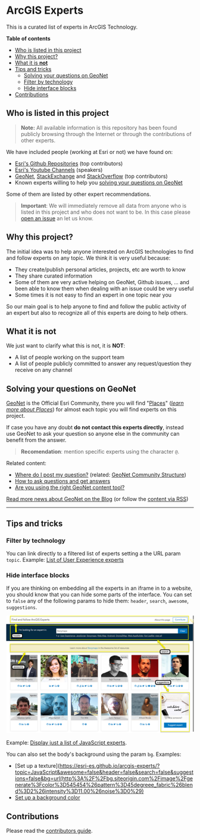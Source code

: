 # ArcGIS Experts
This is a curated list of experts in ArcGIS Technology.

<!-- START doctoc generated TOC please keep comment here to allow auto update -->
<!-- DON'T EDIT THIS SECTION, INSTEAD RE-RUN doctoc TO UPDATE -->
**Table of contents**

- [Who is listed in this project](#who-is-listed-in-this-project)
- [Why this project?](#why-this-project)
- [What it is **not**](#what-is-it-not)
- [Tips and tricks](#tips-and-tricks)
  - [Solving your questions on GeoNet](#solving-your-questions-on-geoNet)
  - [Filter by technology](#filter-by-technology)
  - [Hide interface blocks](#hide-interface-blocks)
- [Contributions](#contributions)

<!-- END doctoc generated TOC please keep comment here to allow auto update -->

## Who is listed in this project

> **Note:** All available information is this repository has been found publicly browsing through the Internet or through the contributions of other experts.

We have included people (working at Esri or not) we have found on:

* [Esri's Github Repositories](https://github.com/orgs/Esri/people?utf8=%E2%9C%93&query=Nelson) (top contributors)
* [Esri's Youtube Channels](https://esri-es.github.io/awesome-arcgis/esri/#youtube-channels) (speakers)
* [GeoNet](http://community.esri.com/), [StackExchange](https://gis.stackexchange.com/) and [StackOverflow](https://stackoverflow.com/search?q=arcgis+esri) (top contributors)
* Known experts willing to help you [solving your questions on GeoNet](#solving-your-questions-on-geoNet)

Some of them are listed by other expert recommendations.

> **Important**: We will immediately remove all data from anyone who is listed in this project and who does not want to be. In this case please [open an issue](https://github.com/esri-es/arcgis-experts/issues/new) an let us know.

## Why this project?

The initial idea was to help anyone interested on ArcGIS technologies to find and follow experts on any topic. We think it is very useful because:

* They create/publish personal articles, projects, etc are worth to know
* They share curated information
* Some of them are very active helping on GeoNet, Github issues, ... and been able to know them when dealing with an issue could be very useful
* Some times it is not easy to find an expert in one topic near you

So our main goal is to help anyone to find and follow the public activity of an expert but also to recognize all of this experts are doing to help others.

## What it is **not**

We just want to clarify what this is not, it is **NOT**:

* A list of people working on the support team
* A list of people publicly committed to answer any request/question they receive on any channel

## Solving your questions on GeoNet

[GeoNet](https://community.esri.com/) is the Official Esri Community, there you will find "[Places](https://community.esri.com/places)" (*[learn more about Places](https://community.esri.com/docs/DOC-1081)*) for almost each topic you will find experts on this project.

If case you have any doubt **do not contact this experts directly**, instead use GeoNet to ask your question so anyone else in the community can benefit from the answer.

> **Recomendation**: mention specific experts using the character `@`.

Related content:

* [Where do I post my question?](https://community.esri.com/docs/DOC-1081) (related: [GeoNet Community Structure](https://community.esri.com/docs/DOC-1544-geonet-community-structure))
* [How to ask questions and get answers](https://community.esri.com/community/help-and-feedback/blog/2016/08/15/community-news-and-tips-how-to-ask-questions-and-get-answers)
* [Are you using the right GeoNet content tool?](https://community.esri.com/community/help-and-feedback/blog/2016/08/31/how-to-pick-the-right-content-tool-understanding-geonet-content-types)

[Read more news about GeoNet on the Blog](https://community.esri.com/community/help-and-feedback/blog) (or follow the [content via RSS](https://community.esri.com/view-browse-feed.jspa?browseSite=content&browseViewID=placeContent&userID=-1&containerType=14&containerID=2004&filterID=contentstatus%5Bpublished%5D~objecttype~objecttype%5Bblogpost%5D))

---

## Tips and tricks

### Filter by technology

You can link directly to a filtered list of experts setting a the URL param `topic`. Example: [List of User Experience experts](https://esri-es.github.io/arcgis-experts/?topic=User%20Experience)

### Hide interface blocks

If you are thinking on embedding all the experts in an iframe in to a website, you should know that you can hide some parts of the interface. You can set to `false` any of the following params to hide them: `header`, `search`, `awesome`, `suggestions`.

[![Screenshot](./assets/imgs/query-params.png)](./assets/imgs/query-params.png)

Example: [Display just a list of JavaScript experts](https://esri-es.github.io/arcgis-experts/?topic=JavaScript&awesome=false&header=false&search=false&suggestions=false).

You can also set the body's background using the param `bg`. Examples:
* [Set up a texture](https://esri-es.github.io/arcgis-experts/?topic=JavaScript&awesome=false&header=false&search=false&suggestions=false&bg=url(http%3A%2F%2Fbg.siteorigin.com%2Fimage%2Fgenerate%3Fcolor%3D545454%26pattern%3D45degreee_fabric%26blend%3D2%26intensity%3D11.00%26noise%3D0%29)
* [Set up a background color](https://esri-es.github.io/arcgis-experts/?topic=JavaScript&awesome=false&header=false&search=false&suggestions=false&bg=%23924)


## Contributions

Please read the [contributors guide](./CONTRIBUTING.md).
